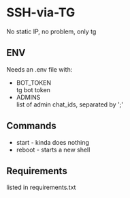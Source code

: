 # SSH-via-TG
No static IP, no problem, only tg

## ENV
Needs an .env file with:
- BOT_TOKEN  
tg bot token
- ADMINS  
list of admin chat_ids, separated by ';'

## Commands
- start - kinda does nothing
- reboot - starts a new shell

## Requirements
listed in requirements.txt